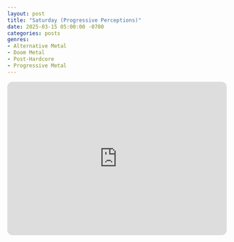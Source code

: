 ```yaml
---
layout: post
title: "Saturday (Progressive Perceptions)"
date: 2025-03-15 05:00:00 -0700
categories: posts
genres:
- Alternative Metal
- Doom Metal
- Post-Hardcore
- Progressive Metal
---
```

<iframe style="border-radius:12px" src="https://open.spotify.com/embed/playlist/17HOH86D9aaiAgPIk0jbBt?utm_source=generator" width="100%" height="352" frameBorder="0" allowfullscreen="" allow="autoplay; clipboard-write; encrypted-media; fullscreen; picture-in-picture" loading="lazy"></iframe>